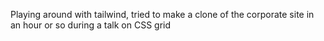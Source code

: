 Playing around with tailwind, tried to make a clone of the corporate site in an hour or so during a talk on CSS grid